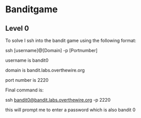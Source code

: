 # Banditgame

## Level 0

To solve I ssh into the bandit game using the following format:

ssh [username]@[Domain] -p [Portnumber]


username is bandit0

domain is bandit.labs.overthewire.org

port number is 2220


Final command is:

ssh bandit0@bandit.labs.overthewire.org -p 2220

this will prompt me to enter a password which is also bandit 0

